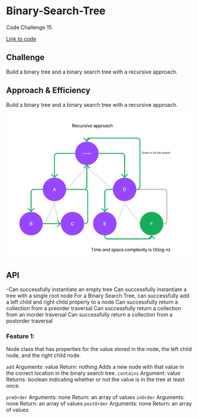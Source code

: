 # Binary-Search-Tree

Code Challenge 15

[Link to code](https://github.com/tm-LBenson/data-structures-and-algorithms/tree/main/javascript-401/challenge-15)

## Challenge

Build a binary tree and a binary search tree with a recursive approach.

## Approach & Efficiency

Build a binary tree and a binary search tree with a recursive approach.

![whiteboard-15](./whiteboard.png)

## API

-Can successfully instantiate an empty tree
Can successfully instantiate a tree with a single root node
For a Binary Search Tree, can successfully add a left child and right child properly to a node
Can successfully return a collection from a preorder traversal
Can successfully return a collection from an inorder traversal
Can successfully return a collection from a postorder traversal

### Feature 1:

Node class that has properties for the value stored in the node, the left child node, and the right child node.

`add`
Arguments: value
Return: nothing
Adds a new node with that value in the correct location in the binary search tree.
`contains`
Argument: value
Returns: boolean indicating whether or not the value is in the tree at least once.

`preOrder`
Arguments: none
Return: an array of values
`inOrder`
Arguments: none
Return: an array of values
`postOrder`
Arguments: none
Return: an array of values
